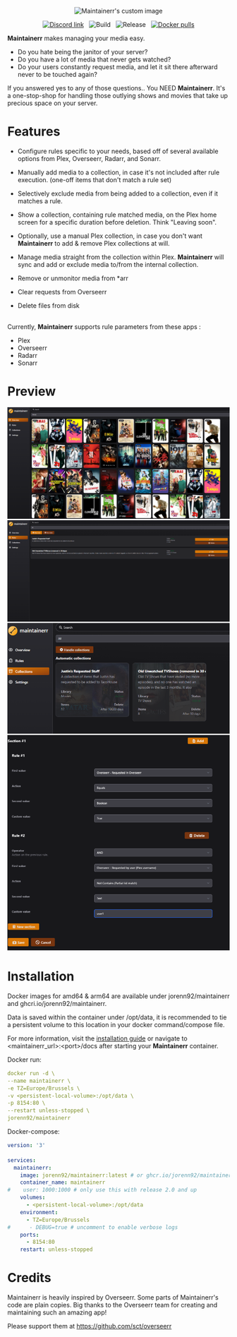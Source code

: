 <p align="center">
  <img src="ui/public/logo_black.svg?raw=true" alt="Maintainerr's custom image"/>
</p>

<p align="center" >
  <a href="https://discord.gg/WP4ZW2QYwk"><img src="https://dcbadge.vercel.app/api/server/WP4ZW2QYwk?style=flat&theme=default-inverted" width="25%" alt="Discord link"/></a>
  &nbsp; 
  <picture>
  <img src="https://github.com/jorenn92/Maintainerr/actions/workflows/build.yml/badge.svg?branch=main" width="17%" alt="Build" /> </picture>
    &nbsp; 
  <picture>  
  <img src="https://github.com/jorenn92/Maintainerr/actions/workflows/release.yml/badge.svg?branch=main" width="19%" alt="Release" /> </picture>
  &nbsp; 
  <a href="https://hub.docker.com/r/jorenn92/maintainerr"><img src="https://img.shields.io/docker/pulls/jorenn92/maintainerr" alt="Docker pulls" width="16.5%"></a>
</p>

<b>Maintainerr</b> makes managing your media easy.

- Do you hate being the janitor of your server?
- Do you have a lot of media that never gets watched?
- Do your users constantly request media, and let it sit there afterward never to be touched again?

If you answered yes to any of those questions.. You NEED <b>Maintainerr</b>.
It's a one-stop-shop for handling those outlying shows and movies that take up precious space on your server.

# Features

- Configure rules specific to your needs, based off of several available options from Plex, Overseerr, Radarr, and Sonarr.
- Manually add media to a collection, in case it's not included after rule execution. (one-off items that don't match a rule set)
- Selectively exclude media from being added to a collection, even if it matches a rule.
- Show a collection, containing rule matched media, on the Plex home screen for a specific duration before deletion. Think "Leaving soon".
- Optionally, use a manual Plex collection, in case you don't want <b>Maintainerr</b> to add & remove Plex collections at will.
- Manage media straight from the collection within Plex. <b>Maintainerr</b> will sync and add or exclude media to/from the internal collection.

- Remove or unmonitor media from \*arr
- Clear requests from Overseerr
- Delete files from disk

<br />
Currently, <b>Maintainerr</b> supports rule parameters from these apps :

- Plex
- Overseerr
- Radarr
- Sonarr

# Preview

![image](./ui/public/screenshots/overview_screenshot.png)
![image](./ui/public/screenshots/rules_screenshot.png)
![image](./ui/public/screenshots/collections_screenshot.png)
![image](./ui/public/screenshots/rule_example_screenshot.png)

# Installation

Docker images for amd64 & arm64 are available under jorenn92/maintainerr and ghcri.io/jorenn92/maintainerr. <br />

Data is saved within the container under /opt/data, it is recommended to tie a persistent volume to this location in your docker command/compose file.

For more information, visit the [installation guide](docs/2-getting-started/1-installation/Installation.md) or navigate to \<maintainerr_url\>:\<port\>/docs after starting your <b>Maintainerr</b> container.

Docker run:

```Yaml
docker run -d \
--name maintainerr \
-e TZ=Europe/Brussels \
-v <persistent-local-volume>:/opt/data \
-p 8154:80 \
--restart unless-stopped \
jorenn92/maintainerr
```

Docker-compose:

```Yaml
version: '3'

services:
  maintainerr:
    image: jorenn92/maintainerr:latest # or ghcr.io/jorenn92/maintainerr:latest
    container_name: maintainerr
#    user: 1000:1000 # only use this with release 2.0 and up
    volumes:
      - <persistent-local-volume>:/opt/data
    environment:
      - TZ=Europe/Brussels
#      - DEBUG=true # uncomment to enable verbose logs
    ports:
      - 8154:80
    restart: unless-stopped
```

# Credits

Maintainerr is heavily inspired by Overseerr. Some parts of Maintainerr's code are plain copies. Big thanks to the Overseerr team for creating and maintaining such an amazing app!

Please support them at https://github.com/sct/overseerr

